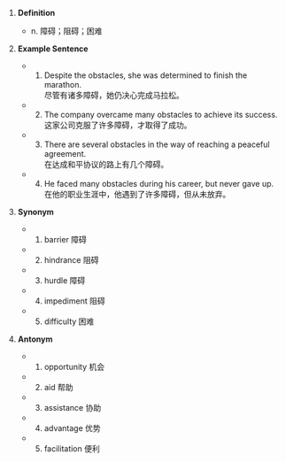 1. **Definition**
    - n. 障碍；阻碍；困难
2. **Example Sentence**
    
    - 1. Despite the obstacles, she was determined to finish the marathon.  
            尽管有诸多障碍，她仍决心完成马拉松。
    - 2. The company overcame many obstacles to achieve its success.  
            这家公司克服了许多障碍，才取得了成功。
    - 3. There are several obstacles in the way of reaching a peaceful agreement.  
            在达成和平协议的路上有几个障碍。
    - 4. He faced many obstacles during his career, but never gave up.  
            在他的职业生涯中，他遇到了许多障碍，但从未放弃。
3. **Synonym**
    
    - 1. barrier 障碍
    - 2. hindrance 阻碍
    - 3. hurdle 障碍
    - 4. impediment 阻碍
    - 5. difficulty 困难
4. **Antonym**
    
    - 1. opportunity 机会
    - 2. aid 帮助
    - 3. assistance 协助
    - 4. advantage 优势
    - 5. facilitation 便利